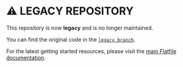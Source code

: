 # ⚠️ LEGACY REPOSITORY

This repository is now **legacy** and is no longer maintained.

You can find the original code in the [`legacy branch`](https://github.com/FlatFilers/getting-started/tree/legacy).

For the latest getting started resources, please visit the [main Flatfile documentation](https://flatfile.com/docs).
